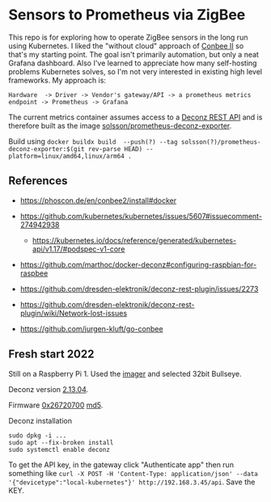 # Sensors to Prometheus via ZigBee

This repo is for exploring how to operate ZigBee sensors in the long run using Kubernetes.
I liked the "without cloud" approach of [Conbee II](https://phoscon.de/en/conbee2) so that's my starting point.
The goal isn't primarily automation, but only a neat Grafana dashboard.
Also I've learned to appreciate how many self-hosting problems Kubernetes solves,
so I'm not very interested in existing high level frameworks. My approach is:

```
Hardware  -> Driver -> Vendor's gateway/API -> a prometheus metrics endpoint -> Prometheus -> Grafana
```

The current metrics container assumes access to a [Deconz REST API](https://github.com/dresden-elektronik/deconz-rest-plugin)
and is therefore built as the image [solsson/prometheus-deconz-exporter](https://hub.docker.com/r/solsson/prometheus-deconz-exporter).

Build using `docker buildx build  --push(?) --tag solsson(?)/prometheus-deconz-exporter:$(git rev-parse HEAD) --platform=linux/amd64,linux/arm64 .`

## References

 * https://phoscon.de/en/conbee2/install#docker
 * https://github.com/kubernetes/kubernetes/issues/5607#issuecomment-274942938
   - https://kubernetes.io/docs/reference/generated/kubernetes-api/v1.17/#podspec-v1-core

 * https://github.com/marthoc/docker-deconz#configuring-raspbian-for-raspbee


 * https://github.com/dresden-elektronik/deconz-rest-plugin/issues/2273
 * https://github.com/dresden-elektronik/deconz-rest-plugin/wiki/Network-lost-issues
 * https://github.com/jurgen-kluft/go-conbee

## Fresh start 2022

Still on a Raspberry Pi 1. Used the [imager](https://www.raspberrypi.com/software/) and selected 32bit Bullseye.

Deconz version [2.13.04](https://deconz.dresden-elektronik.de/raspbian/stable/deconz-2.13.04-qt5.deb).

Firmware [0x26720700](http://deconz.dresden-elektronik.de/deconz-firmware/deCONZ_RaspBeeII_0x26720700.bin.GCF)
[md5](http://deconz.dresden-elektronik.de/deconz-firmware/deCONZ_RaspBeeII_0x26720700.bin.GCF.md5).

Deconz installation

```
sudo dpkg -i ...
sudo apt --fix-broken install
sudo systemctl enable deconz
```

To get the API key, in the gateway click "Authenticate app" then run something like `curl -X POST -H 'Content-Type: application/json' --data '{"devicetype":"local-kubernetes"}' http://192.168.3.45/api`. Save the KEY.
